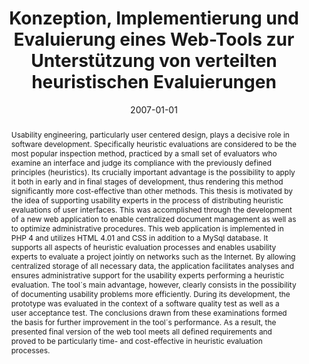 ---
abstract: Usability engineering, particularly user centered design, plays a decisive
  role in software development. Specifically heuristic evaluations are considered
  to be the most popular inspection method, practiced by a small set of evaluators
  who examine an interface and judge its compliance with the previously defined principles
  (heuristics). Its crucially important advantage is the possibility to apply it both
  in early and in final stages of development, thus rendering this method significantly
  more cost-effective than other methods. This thesis is motivated by the idea of
  supporting usability experts in the process of distributing heuristic evaluations
  of user interfaces. This was accomplished through the development of a new web application
  to enable centralized document management as well as to optimize administrative
  procedures. This web application is implemented in PHP 4 and utilizes HTML 4.01
  and CSS in addition to a MySql database. It supports all aspects of heuristic evaluation
  processes and enables usability experts to evaluate a project jointly on networks
  such as the Internet. By allowing centralized storage of all necessary data, the
  application facilitates analyses and ensures administrative support for the usability
  experts performing a heuristic evaluation. The tool´s main advantage, however, clearly
  consists in the possibility of documenting usability problems more efficiently.
  During its development, the prototype was evaluated in the context of a software
  quality test as well as a user acceptance test. The conclusions drawn from these
  examinations formed the basis for further improvement in the tool´s performance.
  As a result, the presented final version of the web tool meets all defined requirements
  and proved to be particularly time- and cost-effective in heuristic evaluation processes.
authors:
- Johannes Ortmann
date: '2007-01-01'
featured: false
links:
- name: Publik
  url: https://publik.tuwien.ac.at/showentry.php?ID=141565&lang=2
publication_types:
- '7'
publishDate: '2007-01-01'
title: Konzeption, Implementierung und Evaluierung eines Web-Tools zur Unterstützung
  von verteilten heuristischen Evaluierungen
url_pdf: ''
---
